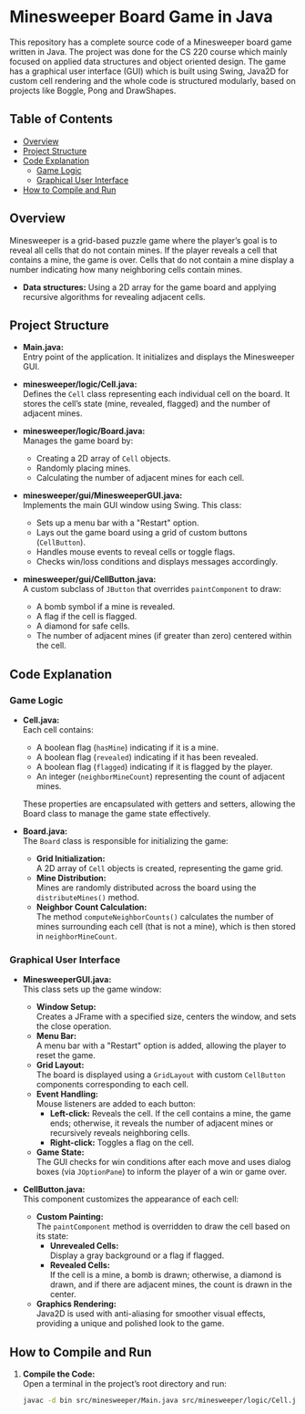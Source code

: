 # Minesweeper Board Game in Java

 This repository has a complete source code of a Minesweeper board game written in Java. The  project was done for the CS 220 course which mainly focused on applied data structures and object oriented  design. The game has a graphical user interface (GUI) which is built using Swing, Java2D  for custom cell rendering and the whole code is structured modularly, based on projects like Boggle,  Pong and DrawShapes.


## Table of Contents

- [Overview](#overview)
- [Project Structure](#project-structure)
- [ Code Explanation](#detailed-code-explanation)
  - [Game Logic](#game-logic)
  - [Graphical User Interface](#graphical-user-interface)
- [How to Compile and Run](#how-to-compile-and-run)

## Overview

Minesweeper is a grid-based puzzle game where the player’s goal is to reveal all cells that do not contain mines. If the player reveals a cell that contains a mine, the game is over. Cells that do not contain a mine display a number indicating how many neighboring cells contain mines.

- **Data structures:** Using a 2D array for the game board and applying recursive algorithms for revealing adjacent cells.

## Project Structure


- **Main.java:**  
  Entry point of the application. It initializes and displays the Minesweeper GUI.

- **minesweeper/logic/Cell.java:**  
  Defines the `Cell` class representing each individual cell on the board. It stores the cell’s state (mine, revealed, flagged) and the number of adjacent mines.

- **minesweeper/logic/Board.java:**  
  Manages the game board by:
  - Creating a 2D array of `Cell` objects.
  - Randomly placing mines.
  - Calculating the number of adjacent mines for each cell.
  
- **minesweeper/gui/MinesweeperGUI.java:**  
  Implements the main GUI window using Swing. This class:
  - Sets up a menu bar with a "Restart" option.
  - Lays out the game board using a grid of custom buttons (`CellButton`).
  - Handles mouse events to reveal cells or toggle flags.
  - Checks win/loss conditions and displays messages accordingly.

- **minesweeper/gui/CellButton.java:**  
  A custom subclass of `JButton` that overrides `paintComponent` to draw:
  - A bomb symbol if a mine is revealed.
  - A flag if the cell is flagged.
  - A diamond for safe cells.
  - The number of adjacent mines (if greater than zero) centered within the cell.

## Code Explanation



### Game Logic

- **Cell.java:**  
  Each cell contains:
  - A boolean flag (`hasMine`) indicating if it is a mine.
  - A boolean flag (`revealed`) indicating if it has been revealed.
  - A boolean flag (`flagged`) indicating if it is flagged by the player.
  - An integer (`neighborMineCount`) representing the count of adjacent mines.
  
  These properties are encapsulated with getters and setters, allowing the Board class to manage the game state effectively.

- **Board.java:**  
  The `Board` class is responsible for initializing the game:
  - **Grid Initialization:**  
    A 2D array of `Cell` objects is created, representing the game grid.
  - **Mine Distribution:**  
    Mines are randomly distributed across the board using the `distributeMines()` method.
  - **Neighbor Count Calculation:**  
    The method `computeNeighborCounts()` calculates the number of mines surrounding each cell (that is not a mine), which is then stored in `neighborMineCount`.

### Graphical User Interface

- **MinesweeperGUI.java:**  
  This class sets up the game window:
  - **Window Setup:**  
    Creates a JFrame with a specified size, centers the window, and sets the close operation.
  - **Menu Bar:**  
    A menu bar with a "Restart" option is added, allowing the player to reset the game.
  - **Grid Layout:**  
    The board is displayed using a `GridLayout` with custom `CellButton` components corresponding to each cell.
  - **Event Handling:**  
    Mouse listeners are added to each button:
    - **Left-click:** Reveals the cell. If the cell contains a mine, the game ends; otherwise, it reveals the number of adjacent mines or recursively reveals neighboring cells.
    - **Right-click:** Toggles a flag on the cell.
  - **Game State:**  
    The GUI checks for win conditions after each move and uses dialog boxes (via `JOptionPane`) to inform the player of a win or game over.

- **CellButton.java:**  
  This component customizes the appearance of each cell:
  - **Custom Painting:**  
    The `paintComponent` method is overridden to draw the cell based on its state:
    - **Unrevealed Cells:**  
      Display a gray background or a flag if flagged.
    - **Revealed Cells:**  
      If the cell is a mine, a bomb is drawn; otherwise, a diamond is drawn, and if there are adjacent mines, the count is drawn in the center.
  - **Graphics Rendering:**  
    Java2D is used with anti-aliasing for smoother visual effects, providing a unique and polished look to the game.

## How to Compile and Run

1. **Compile the Code:**  
   Open a terminal in the project’s root directory and run:
   ```bash
   javac -d bin src/minesweeper/Main.java src/minesweeper/logic/Cell.java src/minesweeper/logic/Board.java src/minesweeper/gui/MinesweeperGUI.java src/minesweeper/gui/CellButton.java
